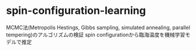 # spin-configuration-learning
MCMC法(Metropolis Hestings, Gibbs sampling, simulated annealing, parallel tempering)のアルゴリズムの検証
spin configurationから臨海温度を機械学習モデルで推定

